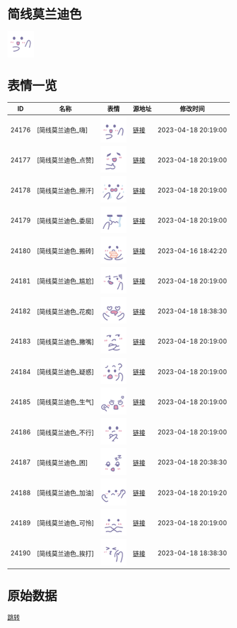 # 简线莫兰迪色

<img src="./cover.png" height="60" alt="cover" />

# 表情一览

|ID|名称|表情|源地址|修改时间|
|----|----|----|----|----|
|24176|[简线莫兰迪色_嗨]|<img src="./pic/024176_%5B简线莫兰迪色_嗨%5D.png" height="60" alt="嗨"/>|[链接](https://i0.hdslb.com/bfs/garb/05944ce0a88fe00a2e9fcf8306ab62a98cbbcf46.png)|2023-04-18 20:19:00|
|24177|[简线莫兰迪色_点赞]|<img src="./pic/024177_%5B简线莫兰迪色_点赞%5D.png" height="60" alt="点赞"/>|[链接](https://i0.hdslb.com/bfs/garb/d0f56a3274ab5bc6bd63e0f159de63e96e144573.png)|2023-04-18 20:19:00|
|24178|[简线莫兰迪色_擦汗]|<img src="./pic/024178_%5B简线莫兰迪色_擦汗%5D.png" height="60" alt="擦汗"/>|[链接](https://i0.hdslb.com/bfs/garb/7e7ad05131dbc706dbd0c9bed72acc6b49c1c360.png)|2023-04-18 20:19:00|
|24179|[简线莫兰迪色_委屈]|<img src="./pic/024179_%5B简线莫兰迪色_委屈%5D.png" height="60" alt="委屈"/>|[链接](https://i0.hdslb.com/bfs/garb/c7933dacec051e507c4c37b205011f09767a7e3d.png)|2023-04-18 20:19:00|
|24180|[简线莫兰迪色_搬砖]|<img src="./pic/024180_%5B简线莫兰迪色_搬砖%5D.png" height="60" alt="搬砖"/>|[链接](https://i0.hdslb.com/bfs/garb/2d5612124e4190d549d1e888c8ea88cb252e4ed6.png)|2023-04-16 18:42:20|
|24181|[简线莫兰迪色_尴尬]|<img src="./pic/024181_%5B简线莫兰迪色_尴尬%5D.png" height="60" alt="尴尬"/>|[链接](https://i0.hdslb.com/bfs/garb/ec958af6bb67073b83da7fb03f996cddf2f3eca9.png)|2023-04-18 20:19:00|
|24182|[简线莫兰迪色_花痴]|<img src="./pic/024182_%5B简线莫兰迪色_花痴%5D.png" height="60" alt="花痴"/>|[链接](https://i0.hdslb.com/bfs/garb/01797601eceba3cf27a2af04a8ecceb46ccc05c1.png)|2023-04-18 18:38:30|
|24183|[简线莫兰迪色_撇嘴]|<img src="./pic/024183_%5B简线莫兰迪色_撇嘴%5D.png" height="60" alt="撇嘴"/>|[链接](https://i0.hdslb.com/bfs/garb/0e7b6b5f934c79f4718d0c7fb5181fd50e9add03.png)|2023-04-18 20:19:00|
|24184|[简线莫兰迪色_疑惑]|<img src="./pic/024184_%5B简线莫兰迪色_疑惑%5D.png" height="60" alt="疑惑"/>|[链接](https://i0.hdslb.com/bfs/garb/4ffe64aacf8c684430a3fb732546ce7bed409fad.png)|2023-04-18 20:19:00|
|24185|[简线莫兰迪色_生气]|<img src="./pic/024185_%5B简线莫兰迪色_生气%5D.png" height="60" alt="生气"/>|[链接](https://i0.hdslb.com/bfs/garb/c043e775aa3af9061af2c84db7c670ed3df3468a.png)|2023-04-18 20:19:00|
|24186|[简线莫兰迪色_不行]|<img src="./pic/024186_%5B简线莫兰迪色_不行%5D.png" height="60" alt="不行"/>|[链接](https://i0.hdslb.com/bfs/garb/19b7e902cc84130e77d5dab0d3bc090d2ddcd576.png)|2023-04-18 20:19:00|
|24187|[简线莫兰迪色_困]|<img src="./pic/024187_%5B简线莫兰迪色_困%5D.png" height="60" alt="困"/>|[链接](https://i0.hdslb.com/bfs/garb/5d8ddc73f17db52aac62b8655370c57ea379df83.png)|2023-04-18 20:38:30|
|24188|[简线莫兰迪色_加油]|<img src="./pic/024188_%5B简线莫兰迪色_加油%5D.png" height="60" alt="加油"/>|[链接](https://i0.hdslb.com/bfs/garb/bb7efabc4a32a2ae5b62e64a9ae57a79545f1b2a.png)|2023-04-18 20:19:20|
|24189|[简线莫兰迪色_可怜]|<img src="./pic/024189_%5B简线莫兰迪色_可怜%5D.png" height="60" alt="可怜"/>|[链接](https://i0.hdslb.com/bfs/garb/87b4c6dd0987f145b2e201dc87f833e68f6a84cf.png)|2023-04-18 20:19:00|
|24190|[简线莫兰迪色_挨打]|<img src="./pic/024190_%5B简线莫兰迪色_挨打%5D.png" height="60" alt="挨打"/>|[链接](https://i0.hdslb.com/bfs/garb/7d2dd6c0d14c6fd438691cf19e22fcafe7f48173.png)|2023-04-18 18:38:30|

# 原始数据

[跳转](./raw.json)

